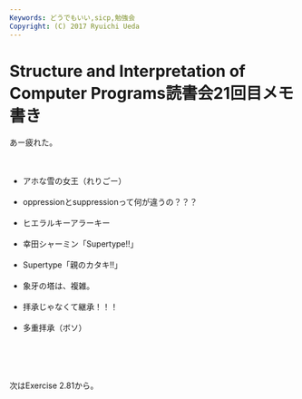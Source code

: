 ```yaml
---
Keywords: どうでもいい,sicp,勉強会
Copyright: (C) 2017 Ryuichi Ueda
---
```


# Structure and Interpretation of Computer Programs読書会21回目メモ書き
あー疲れた。<br />
<br />
<ul><br />
<li>アホな雪の女王（れりごー）</li><br />
<li>oppressionとsuppressionって何が違うの？？？</li><br />
<li>ヒエラルキーアラーキー</li><br />
<li>幸田シャーミン「Supertype!!」</li><br />
<li>Supertype「親のカタキ!!」</li><br />
<li>象牙の塔は、複雑。</li><br />
<li>拝承じゃなくて継承！！！</li><br />
<li>多重拝承（ボソ）</li><br />
</ul><br />
<br />
<br />
次はExercise 2.81から。
